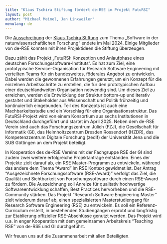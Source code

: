 ```yaml
---
title: "Klaus Tschira Stiftung fördert de-RSE im Projekt FutuRSI"
layout: post
author: "Michael Meinel, Jan Linxweiler"
menulang: de
---
```


Die [Ausschreibung](https://klaus-tschira-stiftung.de/foerderungen/naturwissenschaftliche-software/) der [Klaus Tschira Stiftung](https://klaus-tschira-stiftung.de/) zum Thema „Software in der naturwissenschaftlichen Forschung“ endete im Mai 2024.
Einige Mitglieder von de-RSE konnten mit ihren Projektideen die Stiftung überzeugen.

Dazu zählt das Projekt „FutuRSI: Konzeption und Anlaufphase eines deutschen Forschungssoftware-Instituts“.
Es hat zum Ziel, eine prototypische Service-Organisation für Research Software Engineering mit verteilten Teams für ein bundesweites,
föderales Angebot zu entwickeln. Dabei werden die gewonnenen Erfahrungen genutzt, um ein Konzept für die einzelnen Arbeitsschritte zu erstellen, die für den prototypischen Aufbau einer deutschlandweiten Organisation notwendig sind.
Um dieses Ziel zu erreichen, werden die Entwicklung der Struktur bottom-up und iterativ gestaltet und Stakeholder aus Wissenschaft und Politik frühzeitig und kontinuierlich eingebunden.
Teil des Konzepts ist auch eine Machbarkeitsstudie und ein Vorschlag für eine Organisationsstruktur.
Das FutuRSI-Projekt wird von einem Konsortium aus sechs Institutionen in Deutschland durchgeführt und startet im April 2025.
Neben dem de-RSE Verein sind auch das Forschungszentrum Jülich (FZJ), die Gesellschaft für Informatik (GI), das Helmholtzzentrum Dresden Rossendorf (HZDR), das Kompetenzzentrum Digitale Forschung (zedif) der Universität Jena und die SUB Göttingen an dem Projekt beteiligt. 

In Kooperation des de-RSE Vereins mit der Fachgruppe RSE der GI sind zudem zwei weitere erfolgreiche Projektanträge entstanden.
Eines der Projekte zielt darauf ab, ein RSE Master-Programm zu entwickeln, während das andere dem Thema “Award” im RSE Kontext gewidmet ist.
Der Antrag “Ausgezeichnete Forschungssoftware (RSE-Award)” verfolgt das Ziel, die Qualität und Sichtbarkeit von Forschungssoftware durch einen RSE-Award zu fördern.
Die Auszeichnung soll Anreize für qualitativ hochwertige Softwareentwicklung schaffen, Best Practices hervorheben und die RSE-Community stärken.
Das Projekt “Research Software Engineering Master” zielt wiederum darauf ab, einen spezialisierten Masterstudiengang für Research Software Engineering (RSE) zu entwickeln.
Es soll ein Referenz-Curriculum erstellt, in bestehenden Studiengängen erprobt und langfristig zur Etablierung offizieller RSE-Abschlüsse genutzt werden.
Das Projekt wird u.a. in enger Kooperation mit dem gemeinsamen Arbeitskreis “Teaching RSE” von de-RSE und GI durchgeführt.

Wir freuen uns auf die Zusammenarbeit mit allen Beteiligten.

